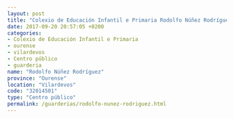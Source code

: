 ```yaml
---
layout: post
title: "Colexio de Educación Infantil e Primaria Rodolfo Núñez Rodríguez"
date: 2017-09-20 20:57:05 +0200
categories:
- Colexio de Educación Infantil e Primaria
- ourense
- vilardevos
- Centro público
- guarderia
name: "Rodolfo Núñez Rodríguez"
province: "Ourense"
location: "Vilardevos"
code: "32014501"
type: "Centro público"
permalink: /guarderias/rodolfo-nunez-rodriguez.html
---
```

